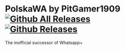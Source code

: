 # PolskaWA by PitGamer1909 [![Github All Releases](https://img.shields.io/github/downloads/PitGamer1909/PolskaWA/total.svg?style=flat-square)]() [![Github Releases](https://img.shields.io/github/downloads/PitGamer1909/PolskaWA/latest/total.svg?style=flat-square)]()
The inofficial successor of Whatsapp+
